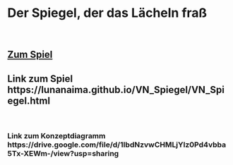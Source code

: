 <h1>Der Spiegel, der das Lächeln fraß</h1><br>
<h2><a href="https://lunanaima.github.io/VN_Spiegel/VN_Spiegel.html" target="_blank">Zum Spiel</a><br>
<h2>Link zum Spiel https://lunanaima.github.io/VN_Spiegel/VN_Spiegel.html</h2><br>
<h3>Link zum Konzeptdiagramm https://drive.google.com/file/d/1IbdNzvwCHMLjYlz0Pd4vbba5Tx-XEWm-/view?usp=sharing </h3>
